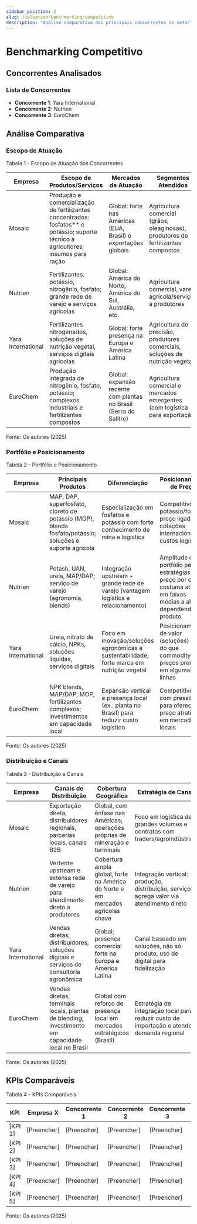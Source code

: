 ```yaml
---
sidebar_position: 2
slug: /valuation/benchmarking/competitivo
description: "Análise comparativa dos principais concorrentes do setor"
---
```


# Benchmarking Competitivo

## Concorrentes Analisados

### Lista de Concorrentes

- **Concorrente 1**: Yara International
- **Concorrente 2**: Nutrien
- **Concorrente 3**: EuroChem

## Análise Comparativa

### Escopo de Atuação

<p style={{textAlign: 'center'}}>Tabela 1 - Escopo de Atuação dos Concorrentes</p>

| Empresa | Escopo de Produtos/Serviços | Mercados de Atuação | Segmentos Atendidos |
|---------|----------------------------|---------------------|---------------------|
| Mosaic | Produção e comercialização de fertilizantes concentrados: fosfatos** e potássio; suporte técnico a agricultores; insumos para ração | Global: forte nas Américas (EUA, Brasil) e exportações globais | Agricultura comercial (grãos, oleaginosas), produtores de fertilizantes compostos |
| Nutrien | Fertilizantes: potássio, nitrogênio, fosfato; grande rede de varejo e serviços agrícolas | Global: América do Norte, América do Sul, Austrália, etc. | Agricultura comercial, varejo agrícola/serviços a produtores |
| Yara International | Fertilizantes nitrogenados, soluções de nutrição vegetal, serviços digitais agrícolas | Global: forte presença na Europa e América Latina | Agricultura de precisão, produtores comerciais, soluções de nutrição vegetal |
| EuroChem | Produção integrada de nitrogênio, fosfato, potássio; complexos industriais e fertilizantes compostos | Global: expansão recente com plantas no Brasil (Serra do Salitre) | Agricultura comercial e mercados emergentes (com logística para exportação) |


<p style={{textAlign: 'center'}}>Fonte: Os autores (2025)</p>

### Portfólio e Posicionamento

<p style={{textAlign: 'center'}}>Tabela 2 - Portfólio e Posicionamento</p>

| Empresa | Principais Produtos | Diferenciação | Posicionamento de Preço |
|---------|-------------------|---------------|-------------------------|
| Mosaic | MAP, DAP, superfosfato, cloreto de potássio (MOP), blends fosfato/potássio; soluções e suporte agrícola | Especialização em fosfatos e potássio com forte conhecimento de mina e logística | Competitivo no potássio/fosfato; preço ligado a cotações internacionais e custos logísticos |
| Nutrien | Potash, UAN, ureia, MAP/DAP; serviço de varejo (agronomia, blends) | Integração upstream + grande rede de varejo (vantagem logística e relacionamento) | Amplitude de portfólio permite estratégias de preço por canal; costuma atuar em faixas médias a altas dependendo do produto |
| Yara International | Ureia, nitrato de cálcio, NPKs, soluções líquidas, serviços digitais | Foco em inovação/soluções agronômicas e sustentabilidade; forte marca em nutrição vegetal | Posicionamento de valor (soluções) mais do que commodity, com preços premium em algumas linhas |
| EuroChem | NPK blends, MAP/DAP, MOP, fertilizantes complexos; investimentos em capacidade local | Expansão vertical e presença local (ex.: planta no Brasil) para reduzir custo logístico | Competitivo, com pressões para oferecer preço atrativo em mercados locais |

<p style={{textAlign: 'center'}}>Fonte: Os autores (2025)</p>

### Distribuição e Canais

<p style={{textAlign: 'center'}}>Tabela 3 - Distribuição e Canais</p>

| Empresa | Canais de Distribuição | Cobertura Geográfica | Estratégia de Canal |
|---------|----------------------|----------------------|-------------------|
| Mosaic | Exportação direta, distribuidores regionais, parcerias locais, canais B2B | Global, com ênfase nas Américas; operações próprias de mineração e terminais | Foco em logística de grandes volumes e contratos com traders/agroindústrias |
| Nutrien | Vertente upstream e extensa rede de varejo para atendimento direto a produtores | Cobertura ampla global, forte na América do Norte e em mercados agrícolas chave | Integração vertical: produção, distribuição, serviços, agrega valor via atendimento direto |
| Yara International | Vendas diretas, distribuidores, soluções digitais e serviços de consultoria agronômica | Global; presença comercial forte na Europa e América Latina | Canal baseado em soluções, não só produto, uso de digital para fidelização |
| EuroChem | Vendas diretas, terminais locais, plantas de blending; investimento em capacidade local no Brasil | Global com reforço de presença local em mercados estratégicos (Brasil) | Estratégia de integração local para reduzir custo de importação e atender demanda regional |

<p style={{textAlign: 'center'}}>Fonte: Os autores (2025)</p>

## KPIs Comparáveis

<p style={{textAlign: 'center'}}>Tabela 4 - KPIs Comparáveis</p>

| KPI | Empresa X | Concorrente 1 | Concorrente 2 | Concorrente 3 | Observações |
|-----|-----------|---------------|---------------|---------------|-------------|
| [KPI 1] | [Preencher] | [Preencher] | [Preencher] | [Preencher] | [Preencher] |
| [KPI 2] | [Preencher] | [Preencher] | [Preencher] | [Preencher] | [Preencher] |
| [KPI 3] | [Preencher] | [Preencher] | [Preencher] | [Preencher] | [Preencher] |
| [KPI 4] | [Preencher] | [Preencher] | [Preencher] | [Preencher] | [Preencher] |
| [KPI 5] | [Preencher] | [Preencher] | [Preencher] | [Preencher] | [Preencher] |

<p style={{textAlign: 'center'}}>Fonte: Os autores (2025)</p>
